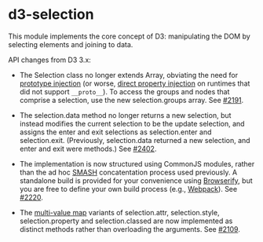 # d3-selection

This module implements the core concept of D3: manipulating the DOM by selecting elements and joining to data.

API changes from D3 3.x:

* The Selection class no longer extends Array, obviating the need for [prototype injection](http://perfectionkills.com/how-ecmascript-5-still-does-not-allow-to-subclass-an-array/#wrappers_prototype_chain_injection) (or worse, [direct property injection](http://perfectionkills.com/how-ecmascript-5-still-does-not-allow-to-subclass-an-array/#wrappers_direct_property_injection) on runtimes that did not support `__proto__`). To access the groups and nodes that comprise a selection, use the new selection.groups array. See [#2191](https://github.com/mbostock/d3/issues/2191).

* The selection.data method no longer returns a new selection, but instead modifies the current selection to be the update selection, and assigns the enter and exit selections as selection.enter and selection.exit. (Previously, selection.data returned a new selection, and enter and exit were methods.) See [#2402](https://github.com/mbostock/d3/issues/2402).

* The implementation is now structured using CommonJS modules, rather than the ad hoc [SMASH](https://github.com/mbostock/smash) concatentation process used previously. A standalone build is provided for your convenience using [Browserify](http://browserify.org/), but you are free to define your own build process (e.g., [Webpack](https://webpack.github.io/)). See [#2220](https://github.com/mbostock/d3/issues/2220).

* The [multi-value map](http://bl.ocks.org/mbostock/3305515) variants of selection.attr, selection.style, selection.property and selection.classed are now implemented as distinct methods rather than overloading the arguments. See [#2109](https://github.com/mbostock/d3/issues/2109).
